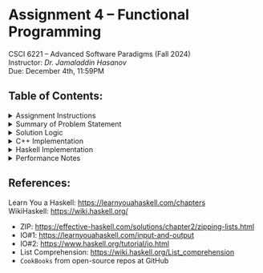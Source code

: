 # Assignmеnt 4 – Functional Programming
CSCI 6221 – Advancеd Softwarе Paradigms (Fall 2024)  
Instructor: *Dr. Jamaladdin Hasanov*  
Duе: December 4th, 11:59PM  

## Table of Contents:

<details>
    <summary>Assignment Instructions</summary>

This assignment is divided into 2 options by complexity:

- Option A is for those who want to solve a simple problem - it will give you up to 80%.
- Option B requires more advanced programming skills - you can score up to 100%.


### Option A:

Choose 2 programming languages: one imperative, another functional. Write a function that reverses the given list (array) without any built-in reverse function (means, you need to use very basic commands of the language. in functional programming, use basic list operations).  

**Example:**  
Input: `[1,2,3,4,5]`  
Output: `[5,4,3,2,1]`   



### Option B:

Again choose 2 programming languages: one imperative, another functional. Solve the following e-Olymp problem using both of the languages: https://www.eolymp.com/en/problems/1964

In a `functional programming language`, you may not score 100% (due to timeout). If you manage to pass 70% of the cases (score >70), then it's ok. Use any functional programming language supported by E-olymp. If you use multi-paradigm programming languages (like Scala or JS), then do not use the imperative features of them (variables, loops and so on).

In `imperative programming language` try to solve it as list processing (array, vector, etc.) - there is a shorter implementation of this problem, but I want to see the array processing approach. With this approach, you may exceed the runtime limit. Do not try to achieve 100% - it can be done only with the formula. I accept solutions that score more than 90% with imperative programming language.


Submission guide: [link to student's repo](https://github.com/ADA-GWU/4-functional-programming-ggurbanov12098)

[![Review Assignment Due Date](https://classroom.github.com/assets/deadline-readme-button-22041afd0340ce965d47ae6ef1cefeee28c7c493a6346c4f15d667ab976d596c.svg)](https://classroom.github.com/a/cgmKy0RU)


Your work should be under the folder called "Option A" or "Option B". There is no need to do both (please read it 3 times). Under this folder create 2 folders for the imperative and functional programming languages.

Example of the folder structure:  
```
/ Option A  
   /C++  
   /ML  
```
or  
```
/ Option B  
   /C#  
   /F#  
```
When done, share the link to your repositories in the submission. Again, this should be your own work.  
Good luck!

</details>

<details>
    <summary>Summary of Problem Statement</summary>

    All of you probably remember a children's riddle: A and B were sitting on the tube. A fell, B is lost. What is left on the tube?
    Vasya, Petya, and Dima play a similar game they invented. They start with a sequence of numbers from 1 to n, where each number's value equals its position in the sequence. They take turns making moves:

    - First Move: Strike out all numbers at even positions.
    - Second Move: From the remaining numbers, strike out those at odd positions after re-numbering the sequence.
    - Third Move: From the new sequence, strike out numbers at positions divisible by three.

    Repeat: Continue this cycle—striking out numbers at even positions, odd positions, and positions divisible by three—until only one number remains.

    Objective: Determine the last remaining number after the game concludes.

**Input:** The number of positive integers n (1 ≤ n ≤ 10^8), recorded on the playing field.  
**Output:** Print the last not deleted number as a result of this game.

Examples  
**Input #1:** `10`  
**Output #1:** `3`

</details>

<details>
    <summary>Solution Logic</summary>

    The sequence is re-numbered after each elimination round and the elimination criteria change in a cyclic way every round. Steps:
    1) Remove numbers at even positions.
    2) Remove numbers at odd positions.
    3) Remove numbers at positions divisible by three.
    4) This pattern repeats until a single number is left.
</details>

<details>
<summary>C++ Implementation</summary>

## How It Works

### 1. Initialization:
- Read the input `n` and initialize a vector `nums` containing numbers from 1 to `n`.

### 2. Elimination Loop:
- Use a `while` loop that continues until only one number remains in `nums`.
- Maintain a `step` counter to determine which elimination rule to apply.

### 3. Applying Elimination Rules:
- Step 0 (step % 3 == 0): Remove numbers at even positions.
- Step 1 (step % 3 == 1): Remove numbers at odd positions.
- Step 2 (step % 3 == 2): Remove numbers at positions divisible by three.
- Positions are re-numbered starting from 1 after each elimination round.

### 4. Updating the Sequence:
- Create a new vector `new_nums` to hold numbers that are not eliminated.
- After processing all numbers, update `nums` with `new_nums`.

### 5. Termination:
- Once `nums.size() == 1`, exit the loop and output the last remaining number.

## Compilation and Execution
Compile: `g++ test.cpp`  
Run: `./test`  
Input: `10`  
Output: `3`  
</details>


<details>
<summary>Haskell Implementation</summary>

## How It Works
### 1. Main Function:
- Reads the input `n` from the console.
- Calls `playGame` with the initial sequence `[1..n]` and starting `step` 0.

### 2. playGame Function:
- Base Case: If the list has only one element [x], return x.
- Recursive Case:
    - Determine which positions to delete based on the current step.
    - Elimination Rules:
        - Step 0 (step mod 3 == 0): Remove numbers at even positions.
        - Step 1 (step mod 3 == 1): Remove numbers at odd positions.
        - Step 2 (step mod 3 == 2): Remove numbers at positions divisible by three.
    - Use list comprehension to create newNums by filtering out numbers at positions to be deleted.
    - Recurse with newNums and incremented step.

### 3. Position Tracking:
- Positions are re-numbered starting from 1 after each elimination round.
- Achieved by zipping the nums list with [1..] to pair each number with its current position.


## Execution
*How to install Haskell to Windows: https://youtu.be/7z21m7P6tpI*  
*Where to download Haskell: https://www.haskell.org/ghcup/*  

![Haskell Implementation](/Option%20B/images/haskell.png)
Compile: `ghc ./main.hs`  
Run: `./test.exe`  
Input: `10`  
Output: `3`  

</details>

<details>
    <summary>Performance Notes</summary>

![Perfromance](/Option%20B/images/performance.png)

### C++ (Imperative):  
- Execution Time: 793 ms  
- Memory Usage: 512 MB **`(memory overflow)`**.  
- Achieved 97% due to memory limit. Efficient for smaller inputs but struggles with large n due to array processing overhead.  

### Haskell (Functional):  
- Execution Time: 5000 ms **`(time limit exceeded)`**.  
- Memory Usage: 4.56 MB (efficient memory).  
- Achieved 97%, but recursion and lazy evaluation made it slower for large inputs.

</details>

## References:

Learn You a Haskell: https://learnyouahaskell.com/chapters  
WikiHaskell: https://wiki.haskell.org/  

- ZIP: https://effective-haskell.com/solutions/chapter2/zipping-lists.html  
- IO#1: https://learnyouahaskell.com/input-and-output  
- IO#2: https://www.haskell.org/tutorial/io.html  
- List Comprehension: https://wiki.haskell.org/List_comprehension  
- `CookBooks` from open-source repos at GitHub
